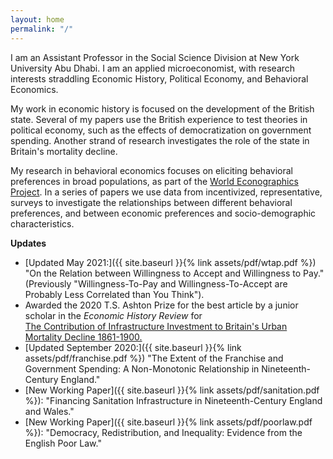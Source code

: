 ```yaml
---
layout: home
permalink: "/"
---
```


I am an Assistant Professor in the Social Science Division at New York University Abu Dhabi. I am an applied microeconomist, with research interests straddling Economic History, Political Economy, and Behavioral Economics.

My work in economic history is focused on the development of the British state. Several of my papers use the British experience to test theories in political economy, such as the effects of democratization on government spending. Another strand of research investigates the role of the state in Britain's mortality decline.

My research in behavioral economics focuses on eliciting behavioral preferences in broad populations, as part of the [World Econographics Project](http://www.its.caltech.edu/~snowberg/wep.html). In a series of papers we use data from incentivized, representative, surveys to investigate the relationships between different behavioral preferences, and between economic preferences and socio-demographic characteristics.

**Updates**

- [Updated May 2021:]({{ site.baseurl }}{% link assets/pdf/wtap.pdf %}) "On the Relation between Willingness to Accept and Willingness to Pay." (Previously "Willingness-To-Pay and Willingness-To-Accept are Probably Less Correlated than You Think").
- Awarded the 2020 T.S. Ashton Prize for the best article by a junior scholar in the _Economic History Review_ for <br> [The Contribution of Infrastructure Investment to Britain's Urban Mortality Decline 1861-1900.](https://onlinelibrary.wiley.com/doi/abs/10.1111/ehr.12699)
- [Updated September 2020:]({{ site.baseurl }}{% link assets/pdf/franchise.pdf %}) "The Extent of the Franchise and Government Spending: A Non-Monotonic Relationship in Nineteenth-Century England."
- [New Working Paper]({{ site.baseurl }}{% link assets/pdf/sanitation.pdf %}): "Financing Sanitation Infrastructure in Nineteenth-Century England and Wales."
- [New Working Paper]({{ site.baseurl }}{% link assets/pdf/poorlaw.pdf %}): "Democracy, Redistribution, and Inequality: Evidence from the English Poor Law."
